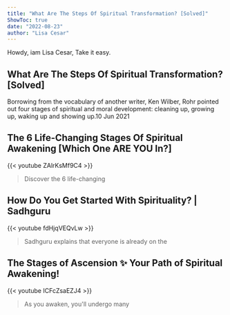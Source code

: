 ```yaml
---
title: "What Are The Steps Of Spiritual Transformation? [Solved]"
ShowToc: true 
date: "2022-08-23"
author: "Lisa Cesar" 
---
```


Howdy, iam Lisa Cesar, Take it easy.
## What Are The Steps Of Spiritual Transformation? [Solved]
Borrowing from the vocabulary of another writer, Ken Wilber, Rohr pointed out four stages of spiritual and moral development: cleaning up, growing up, waking up and showing up.10 Jun 2021

## The 6 Life-Changing Stages Of Spiritual Awakening [Which One ARE YOU In?]
{{< youtube ZAlrKsMf9C4 >}}
>Discover the 6 life-changing 

## How Do You Get Started With Spirituality? | Sadhguru
{{< youtube fdHjqVEQvLw >}}
>Sadhguru explains that everyone is already on the 

## The Stages of Ascension ✨ Your Path of Spiritual Awakening!
{{< youtube ICFcZsaEZJ4 >}}
>As you awaken, you'll undergo many 

